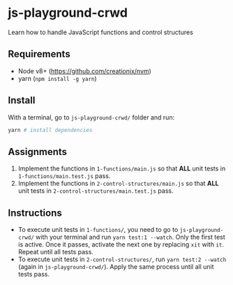 # js-playground-crwd

Learn how to handle JavaScript functions and control structures

## Requirements

- Node v8+ (https://github.com/creationix/nvm)
- yarn (`npm install -g yarn`)

## Install

With a terminal, go to `js-playground-crwd/` folder and run:

```bash
yarn # install dependencies
```

## Assignments

1. Implement the functions in `1-functions/main.js` so that **ALL** unit tests in `1-functions/main.test.js` pass.
2. Implement the functions in `2-control-structures/main.js` so that **ALL** unit tests in `2-control-structures/main.test.js` pass.

## Instructions

- To execute unit tests in `1-functions/`, you need to go to `js-playground-crwd/` with your terminal and run `yarn test:1 --watch`. Only the first test is active. Once it passes, activate the next one by replacing `xit` with `it`. Repeat until all tests pass.
- To execute unit tests in `2-control-structures/`, run `yarn test:2 --watch` (again in `js-playground-crwd/`). Apply the same process until all unit tests pass.

